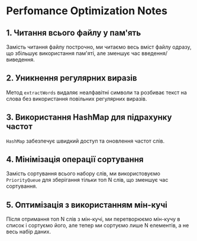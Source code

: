 # Perfomance Optimization Notes

## 1. Читання всього файлу у пам'ять
Замість читання файлу построчно, ми читаємо весь вміст файлу одразу, що збільшує використання пам'яті, але зменшує час введення/виведення.

## 2. Уникнення регулярних виразів
Метод `extractWords` видаляє неалфавітні символи та розбиває текст на слова без використання повільних регулярних виразів.

## 3. Використання HashMap для підрахунку частот
`HashMap` забезпечує швидкий доступ та оновлення частот слів.

## 4. Мінімізація операції сортування
Замість сортування всього набору слів, ми використовуємо `PriorityQueue` для зберігання тільки топ N слів, що зменшує час сортування.

## 5. Оптимізація з використанням мін-кучі
Після отримання топ N слів з мін-кучі, ми перетворюємо мін-кучу в список і сортуємо його, але тепер ми сортуємо лише N елементів, а не весь набір даних.
